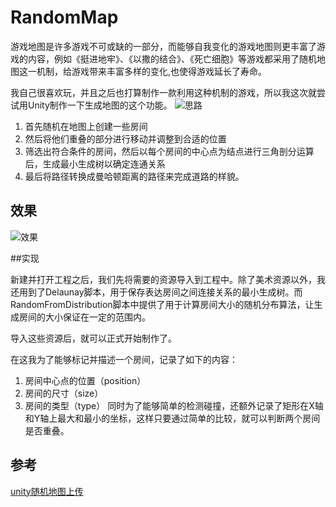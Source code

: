 # RandomMap
游戏地图是许多游戏不可或缺的一部分，而能够自我变化的游戏地图则更丰富了游戏的内容，例如《挺进地牢》、《以撒的结合》、《死亡细胞》等游戏都采用了随机地图这一机制，给游戏带来丰富多样的变化,也使得游戏延长了寿命。

我自己很喜欢玩，并且之后也打算制作一款利用这种机制的游戏，所以我这次就尝试用Unity制作一下生成地图的这个功能。
![思路](http://img.mcatin.com/202008031ERP3XOMPKE56R5ZB4UMNTZ.png)
1. 首先随机在地图上创建一些房间
2. 然后将他们重叠的部分进行移动并调整到合适的位置
3. 筛选出符合条件的房间，然后以每个房间的中心点为结点进行三角剖分运算后，生成最小生成树以确定连通关系
4. 最后将路径转换成曼哈顿距离的路径来完成道路的样貌。

## 效果
![效果](http://img.mcatin.com/202008031EQYNVHURJQ48PLV8EKSDNS.png)

##实现

新建并打开工程之后，我们先将需要的资源导入到工程中。除了美术资源以外，我还用到了Delaunay脚本，用于保存表达房间之间连接关系的最小生成树。而RandomFromDistribution脚本中提供了用于计算房间大小的随机分布算法，让生成房间的大小保证在一定的范围内。

导入这些资源后，就可以正式开始制作了。

 

在这我为了能够标记并描述一个房间，记录了如下的内容：

1. 房间中心点的位置（position）
2. 房间的尺寸（size）
3. 房间的类型（type）
同时为了能够简单的检测碰撞，还额外记录了矩形在X轴和Y轴上最大和最小的坐标，这样只要通过简单的比较，就可以判断两个房间是否重叠。

## 参考
[unity随机地图上传](http://www.mcatin.com/#/article?id=202008031EWW1EU54AJFY0KOTTI60X8)
